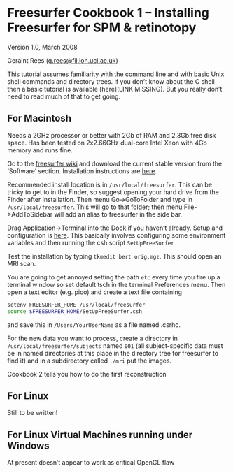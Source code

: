 # Freesurfer Cookbook 1 – Installing Freesurfer for SPM & retinotopy

Version 1.0, March 2008

Geraint Rees (g.rees@fil.ion.ucl.ac.uk)

This tutorial assumes familiarity with the command line and with basic Unix shell commands and directory trees. If you don’t know about the C shell then a basic tutorial is available [here](LINK MISSING). But you really don’t need to read much of that to get going.

## For Macintosh

Needs a 2GHz processor or better with 2Gb of RAM and 2.3Gb free disk space. Has been tested on 2x2.66GHz dual-core Intel Xeon with 4Gb memory and runs fine.

Go to the [freesurfer wiki](http://surfer.nmr.mgh.harvard.edu/fswiki) and download the current stable version from the ‘Software’ section. Installation instructions are [here](http://surfer.nmr.mgh.harvard.edu/fswiki/MacOsInstall).

Recommended install location is in `/usr/local/freesurfer`. This can be tricky to get to in the Finder, so suggest opening your hard drive from the Finder after installation. Then menu Go->GoToFolder and type in `/usr/local/freesurfer`. This will go to that folder; then menu File->AddToSidebar will add an alias to freesurfer in the side bar.

Drag Application->Terminal into the Dock if you haven’t already. Setup and configuration is [here](http://surfer.nmr.mgh.harvard.edu/fswiki/SetupConfiguration). This basically involves configuring some environment variables and then running the csh script `SetUpFreeSurfer`

Test the installation by typing `tkmedit bert orig.mgz`. This should open an MRI scan.

You are going to get annoyed setting the path `etc` every time you fire up a terminal window so set default tsch in the terminal Preferences menu. Then open a text editor (e.g. pico) and create a text file containing

```bash
setenv FREESURFER_HOME /usr/local/freesurfer
source $FREESURFER_HOME/SetUpFreeSurfer.csh
```

and save this in `/Users/YourUserName` as a file named .csrhc.

For the new data you want to process, create a directory in `/usr/local/freesurfer/subjects` named `001` (all subject-specific data must be in named directories at this place in the directory tree for freesurfer to find it) and in a subdirectory called `./mri` put the images.

Cookbook 2 tells you how to do the first reconstruction

## For Linux

Still to be written!

## For Linux Virtual Machines running under Windows

At present doesn’t appear to work as critical OpenGL flaw
